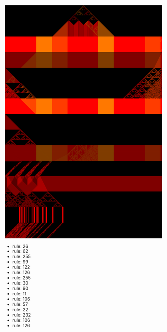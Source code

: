 ![photo](./output.png) 
 * rule: 26
* rule: 62
* rule: 255
* rule: 99
* rule: 122
* rule: 126
* rule: 255
* rule: 30
* rule: 90
* rule: 11
* rule: 106
* rule: 57
* rule: 22
* rule: 232
* rule: 106
* rule: 126
